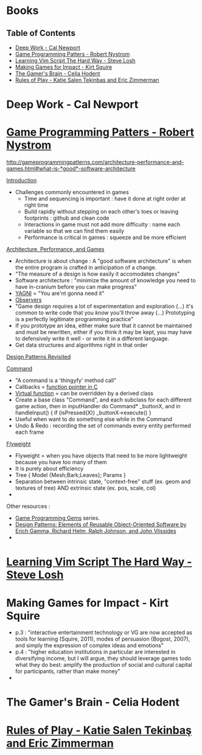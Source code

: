 # Books

## Table of Contents
<!-- vim-markdown-toc GFM -->

* [Deep Work - Cal Newport](#deep-work---cal-newport)
* [Game Programming Patters - Robert Nystrom](#game-programming-patters---robert-nystrom)
* [Learning Vim Script The Hard Way - Steve Losh](#learning-vim-script-the-hard-way---steve-losh)
* [Making Games for Impact - Kirt Squire](#making-games-for-impact---kirt-squire)
* [The Gamer's Brain - Celia Hodent](#the-gamers-brain---celia-hodent)
* [Rules of Play - Katie Salen Tekinbaş and Eric Zimmerman](#rules-of-play---katie-salen-tekinba-and-eric-zimmerman)

<!-- vim-markdown-toc -->

# Deep Work - Cal Newport

# [Game Programming Patters - Robert Nystrom](http://gameprogrammingpatterns.com/contents.html?link_credit=KennethRioja)

http://gameprogrammingpatterns.com/architecture-performance-and-games.html#what-is-*good*-software-architecture

[Introduction](https://gameprogrammingpatterns.com/introduction.html)
- Challenges commonly encountered in games
    - Time and sequencing is important : have it done at right order at right time
    - Build rapidly without stepping on each other's toes or leaving footprints : github and clean code
    - Interactions in game must not add more difficulty : name each variable so that we can find them easily
    - Performance is critical in games : squeeze and be more efficient

[Architecture, Performance, and Games](https://gameprogrammingpatterns.com/architecture-performance-and-games.html)
- Architecture is about change : A "good software architecture" is when the entire program is crafted in anticipation of a change.
- "The measure of a design is how easily it accomodates changes"
- Software architecture : "minimize the amount of knowledge you need to have in-cranium before you can make progress"
- [YAGNI](https://en.wikipedia.org/wiki/You_aren't_gonna_need_it) = "You are'nt gonna need it"
- [Observers](https://gameprogrammingpatterns.com/observer.html)
- "Game design requires a lot of experimentation and exploration (...) it's common to write code that you *know* you'll throw away (...) Prototyping is a perfectly legitimate programming practice"
- If you prototype an idea, either make sure that it cannot be maintained and must be rewritten, either if you think it may be kept, you may have to defensively write it well - or write it in a different language.
- Get data structures and algorithms right in that order

[Design Patterns Revisited](https://gameprogrammingpatterns.com/design-patterns-revisited.html)

[Command](https://gameprogrammingpatterns.com/command.html)
- "A command is a 'thingyfy' method call"
- Callbacks = [function pointer in C](https://www.geeksforgeeks.org/callbacks-in-c/)
- [Virtual function](https://www.geeksforgeeks.org/virtual-function-cpp/) = can be overridden by a derived class
- Create a base class "Command", and each subclass for each different game action, then in inputHandler do Command* _buttonX, and in handleInput() { if (isPressed(X)) _buttonX->execute() }
- Useful when want to do something else while in the Command
- Undo & Redo : recording the set of commands every entity performed each frame

[Flyweight](https://gameprogrammingpatterns.com/flyweight.html)
- Flyweight = when you have objects that need to be more lightweight because you have too many of them
- It is purely about efficiency
- Tree { Model {Mesh;Bark;Leaves}; Params }
- Separation between intrinsic state, "context-free" stuff (ex. geom and textures of tree) AND extrinsic state (ex. pos, scale, col)
- 

Other resources :
- [Game Programming Gems](http://www.satori.org/game-programming-gems/?link_credit=KennethRioja) series.
- [Design Patterns: Elements of Reusable Object-Oriented Software by Erich Gamma, Richard Helm, Ralph Johnson, and John Vlissides](https://www.academia.edu/43687858/Design_Patterns_Elements_of_Reusable_Object_Oriented_Software_by_Erich_Gamma_Richard_Helm_Ralph_Johnson_John_Vlissides?link_credit=KennethRioja)
- 

# [Learning Vim Script The Hard Way - Steve Losh](https://learnvimscriptthehardway.stevelosh.com/?link_credit=KennethRioja)

# Making Games for Impact - Kirt Squire

- p.3 : "interactive entertainment technology or VG are now accepted as tools for learning (Squire, 2011), modes of persuasion (Bogost, 2007), and simply the expression of complex ideas and emotions"
- p.4 : "higher education institutions in particular are interested in diversifying income, but I will argue, they should leverage games todo what they do best: amplify the production of social and cultural capital for participants, rather than make money"
- 

# The Gamer's Brain - Celia Hodent

# [Rules of Play - Katie Salen Tekinbaş and Eric Zimmerman](https://gamifique.files.wordpress.com/2011/11/1-rules-of-play-game-design-fundamentals.pdf)

